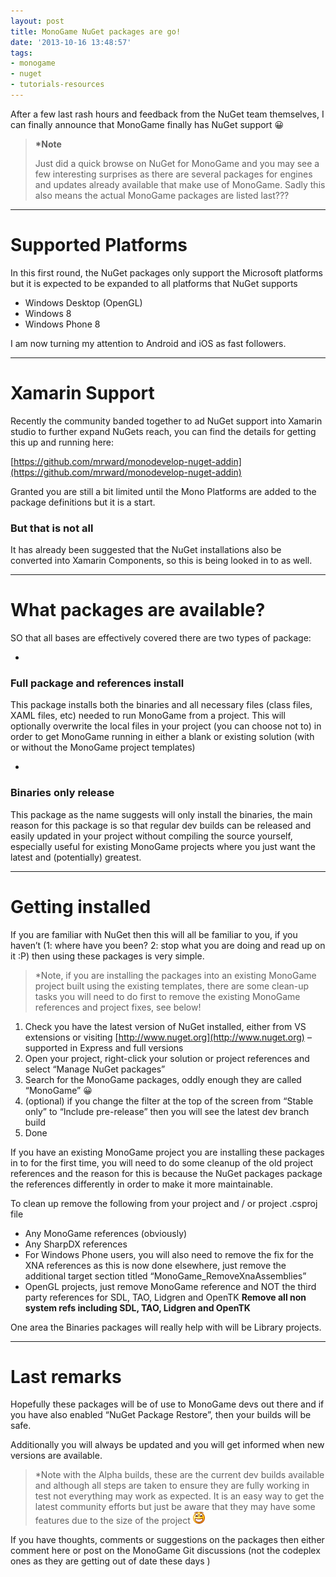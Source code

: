 ```yaml
---
layout: post
title: MonoGame NuGet packages are go!
date: '2013-10-16 13:48:57'
tags:
- monogame
- nuget
- tutorials-resources
---
```


After a few last rash hours and feedback from the NuGet team themselves, I can finally announce that MonoGame finally has NuGet support 😀

> **\*Note**
> 
> Just did a quick browse on NuGet for MonoGame and you may see a few interesting surprises as there are several packages for engines and updates already available that make use of MonoGame.  Sadly this also means the actual MonoGame packages are listed last???

* * *

# Supported Platforms

In this first round, the NuGet packages only support the Microsoft platforms but it is expected to be expanded to all platforms that NuGet supports

- Windows Desktop (OpenGL)
- Windows 8
- Windows Phone 8

I am now turning my attention to Android and iOS as fast followers.

* * *

# Xamarin Support

Recently the community banded together to ad NuGet support into Xamarin studio to further expand NuGets reach, you can find the details for getting this up and running here:

[https://github.com/mrward/monodevelop-nuget-addin](https://github.com/mrward/monodevelop-nuget-addin)

Granted you are still a bit limited until the Mono Platforms are added to the package definitions but it is a start.

### But that is not all

It has already been suggested that the NuGet installations also be converted into Xamarin Components, so this is being looked in to as well.

* * *

# What packages are available?

SO that all bases are effectively covered there are two types of package:

- 
### Full package and references install

This package installs both the binaries and all necessary files (class files, XAML files, etc) needed to run MonoGame from a project.  This will optionally overwrite the local files in your project (you can choose not to) in order to get MonoGame running in either a blank or existing solution (with or without the MonoGame project templates)

- 
### Binaries only release

This package as the name suggests will only install the binaries, the main reason for this package is so that regular dev builds can be released and easily updated in your project without compiling the source yourself, especially useful for existing MonoGame projects where you just want the latest and (potentially) greatest.

* * *

# Getting installed

If you are familiar with NuGet then this will all be familiar to you, if you haven’t (1: where have you been? 2: stop what you are doing and read up on it  :P) then using these packages is very simple.

> \*Note, if you are installing the packages into an existing MonoGame project built using the existing templates, there are some clean-up tasks you will need to do first to remove the existing MonoGame references and project fixes, see below!

1. Check you have the latest version of NuGet installed, either from VS extensions or visiting [http://www.nuget.org](http://www.nuget.org) – supported in Express and full versions
2. Open your project, right-click your solution or project references and select “Manage NuGet packages”
3. Search for the MonoGame packages, oddly enough they are called “MonoGame” 😀
4. (optional) if you change the filter at the top of the screen from “Stable only” to “Include pre-release” then you will see the latest dev branch build
5. Done

If you have an existing MonoGame project you are installing these packages in to for the first time, you will need to do some cleanup of the old project references and the reason for this is because the NuGet packages package the references differently in order to make it more maintainable.

To clean up remove the following from your project and / or project .csproj file

- Any MonoGame references (obviously)
- Any SharpDX references
- For Windows Phone users, you will also need to remove the fix for the XNA references as this is now done elsewhere, just remove the additional target section titled “MonoGame\_RemoveXnaAssemblies”
- OpenGL projects, just remove MonoGame reference and NOT the third party references for SDL, TAO, Lidgren and OpenTK **Remove all non system refs including SDL, TAO, Lidgren and OpenTK**

One area the Binaries packages will really help with will be Library projects.

* * *

# 

# Last remarks

Hopefully these packages will be of use to MonoGame devs out there and if you have also enabled “NuGet Package Restore”, then your builds will be safe.

Additionally you will always be updated and you will get informed when new versions are available.

> \*Note with the Alpha builds, these are the current dev builds available and although all steps are taken to ensure they are fully working in test not everything may work as expected.  It is an easy way to get the latest community efforts but just be aware that they may have some features due to the size of the project ![Open-mouthed smile](/Images/wordpress/2013/10/wlEmoticon-openmouthedsmile2.png)

If you have thoughts, comments or suggestions on the packages then either comment here or post on the MonoGame Git discussions (not the codeplex ones as they are getting out of date these days )

